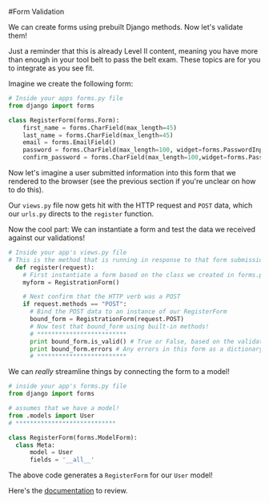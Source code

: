 #Form Validation

We can create forms using prebuilt Django methods. Now let's validate them!

Just a reminder that this is already Level II content, meaning you have more than enough in your tool belt to pass the belt exam. These topics are for you to integrate as you see fit.

Imagine we create the following form:

```python
# Inside your apps forms.py file
from django import forms

class RegisterForm(forms.Form):
    first_name = forms.CharField(max_length=45)
    last_name = forms.CharField(max_length=45)
    email = forms.EmailField()
    password = forms.CharField(max_length=100, widget=forms.PasswordInput)
    confirm_password = forms.CharField(max_length=100,widget=forms.PasswordInput)
```

Now let's imagine a user submitted information into this form that we rendered to the browser (see the previous section if you're unclear on how to do this).

Our `views.py` file now gets hit with the HTTP request and `POST` data, which our `urls.py` directs to the `register` function.

Now the cool part: We can instantiate a form and test the data we received against our validations!

```python
# Inside your app's views.py file
# This is the method that is running in response to that form submission
  def register(request):
    # First instantiate a form based on the class we created in forms.py
    myform = RegistrationForm()

    # Next confirm that the HTTP verb was a POST
    if request.methods == "POST":
      # Bind the POST data to an instance of our RegisterForm
      bound_form = RegistrationForm(request.POST)
      # Now test that bound_form using built-in methods!
      # *************************
      print bound_form.is_valid() # True or False, based on the validations that were set!
      print bound_form.errors # Any errors in this form as a dictionary
      # *************************
```

We can *really* streamline things by connecting the form to a model!

```python
# inside your app's forms.py file
from django import forms

# assumes that we have a model!
from .models import User
# ****************************

class RegisterForm(forms.ModelForm):
  class Meta:
      model = User
      fields = '__all__'
```
The above code generates a `RegisterForm` for our `User` model!

Here's the [documentation](https://docs.djangoproject.com/en/1.9/topics/forms/modelforms/#modelform) to review.
